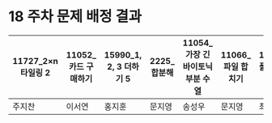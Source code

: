 # 18 주차 문제 배정 결과

| 11727_2×n 타일링 2 | 11052_카드 구매하기 | 15990_1, 2, 3 더하기 5 | 2225_합분해 | 11054_가장 긴 바이토닉 부분 수열 | 11066_파일 합치기 | 12872_플레이리스트 | 11066_파일 합치기 |
| --- | --- | --- | --- | --- | --- | --- | --- |
| 주지찬 | 이서연 | 홍지훈 | 문지영 | 송성우 | 문지영 | 최재선 | 양승혜 |